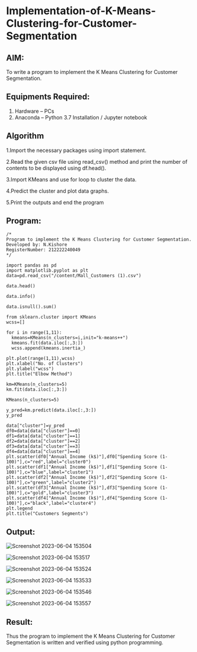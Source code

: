 # Implementation-of-K-Means-Clustering-for-Customer-Segmentation

## AIM:
To write a program to implement the K Means Clustering for Customer Segmentation.

## Equipments Required:
1. Hardware – PCs
2. Anaconda – Python 3.7 Installation / Jupyter notebook

## Algorithm

1.Import the necessary packages using import statement.

2.Read the given csv file using read_csv() method and print the number of contents to be displayed using df.head().

3.Import KMeans and use for loop to cluster the data.

4.Predict the cluster and plot data graphs.

5.Print the outputs and end the program

## Program:
```
/*
Program to implement the K Means Clustering for Customer Segmentation.
Developed by: N.Kishore
RegisterNumber: 212222240049
*/

import pandas as pd
import matplotlib.pyplot as plt
data=pd.read_csv("/content/Mall_Customers (1).csv")

data.head()

data.info()

data.isnull().sum()

from sklearn.cluster import KMeans
wcss=[]

for i in range(1,11):
  kmeans=KMeans(n_clusters=i,init="k-means++")
  kmeans.fit(data.iloc[:,3:])
  wcss.append(kmeans.inertia_)
  
plt.plot(range(1,11),wcss)
plt.xlabel("No. of Clusters")
plt.ylabel("wcss")
plt.title("Elbow Method")

km=KMeans(n_clusters=5)
km.fit(data.iloc[:,3:])

KMeans(n_clusters=5)

y_pred=km.predict(data.iloc[:,3:])
y_pred

data["cluster"]=y_pred
df0=data[data["cluster"]==0]
df1=data[data["cluster"]==1]
df2=data[data["cluster"]==2]
df3=data[data["cluster"]==3]
df4=data[data["cluster"]==4]
plt.scatter(df0["Annual Income (k$)"],df0["Spending Score (1-100)"],c="red",label="cluster0")
plt.scatter(df1["Annual Income (k$)"],df1["Spending Score (1-100)"],c="blue",label="cluster1")
plt.scatter(df2["Annual Income (k$)"],df2["Spending Score (1-100)"],c="green",label="cluster2")
plt.scatter(df3["Annual Income (k$)"],df3["Spending Score (1-100)"],c="gold",label="cluster3")
plt.scatter(df4["Annual Income (k$)"],df4["Spending Score (1-100)"],c="black",label="cluster4")
plt.legend
plt.title("Customers Segments")
```

## Output:
![Screenshot 2023-06-04 153504](https://github.com/nkishore2210/Implementation-of-K-Means-Clustering-for-Customer-Segmentation/assets/118707090/568c23cd-61bf-43fc-a000-3eb7677bfc01)

![Screenshot 2023-06-04 153517](https://github.com/nkishore2210/Implementation-of-K-Means-Clustering-for-Customer-Segmentation/assets/118707090/ed89110a-6826-4a14-a2c1-e3f59b1d65cc)

![Screenshot 2023-06-04 153524](https://github.com/nkishore2210/Implementation-of-K-Means-Clustering-for-Customer-Segmentation/assets/118707090/2e47ad59-72a6-4d04-b558-908fa071404b)

![Screenshot 2023-06-04 153533](https://github.com/nkishore2210/Implementation-of-K-Means-Clustering-for-Customer-Segmentation/assets/118707090/f3ce7578-64b8-442b-a08a-c53688ce5196)

![Screenshot 2023-06-04 153546](https://github.com/nkishore2210/Implementation-of-K-Means-Clustering-for-Customer-Segmentation/assets/118707090/ab55eec2-9fd4-4afe-9d01-5119a496f56f)

![Screenshot 2023-06-04 153557](https://github.com/nkishore2210/Implementation-of-K-Means-Clustering-for-Customer-Segmentation/assets/118707090/80228b84-cae1-448c-9acf-d9c4c99b46c6)

## Result:
Thus the program to implement the K Means Clustering for Customer Segmentation is written and verified using python programming.
